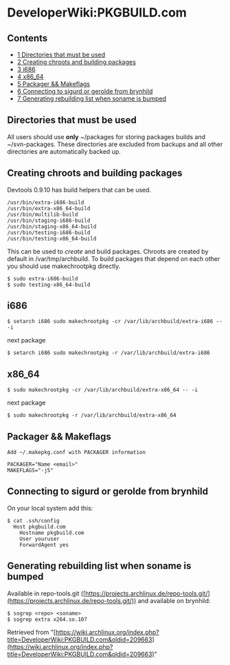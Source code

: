 # DeveloperWiki:PKGBUILD.com

## Contents

*   [1 Directories that must be used](#Directories_that_must_be_used)
*   [2 Creating chroots and building packages](#Creating_chroots_and_building_packages)
*   [3 i686](#i686)
*   [4 x86_64](#x86_64)
*   [5 Packager && Makeflags](#Packager_.26.26_Makeflags)
*   [6 Connecting to sigurd or gerolde from brynhild](#Connecting_to_sigurd_or_gerolde_from_brynhild)
*   [7 Generating rebuilding list when soname is bumped](#Generating_rebuilding_list_when_soname_is_bumped)

## Directories that must be used

All users should use **only** ~/packages for storing packages builds and ~/svn-packages. These directories are excluded from backups and all other directories are automatically backed up.

## Creating chroots and building packages

Devtools 0.9.10 has build helpers that can be used.

```
/usr/bin/extra-i686-build
/usr/bin/extra-x86_64-build
/usr/bin/multilib-build
/usr/bin/staging-i686-build
/usr/bin/staging-x86_64-build
/usr/bin/testing-i686-build
/usr/bin/testing-x86_64-build

```

This can be used to _create_ and build packages. Chroots are created by default in /var/tmp/archbuild. To build packages that depend on each other you should use makechrootpkg directly.

```
$ sudo extra-i686-build
$ sudo testing-x86_64-build

```

## i686

```
$ setarch i686 sudo makechrootpkg -cr /var/lib/archbuild/extra-i686 -- -i

```

next package

```
$ setarch i686 sudo makechrootpkg -r /var/lib/archbuild/extra-i686

```

## x86_64

```
$ sudo makechrootpkg -cr /var/lib/archbuild/extra-x86_64 -- -i

```

next package

```
$ sudo makechrootpkg -r /var/lib/archbuild/extra-x86_64

```

## Packager && Makeflags

```
Add ~/.makepkg.conf with PACKAGER information

```

```
PACKAGER="Name <email>"
MAKEFLAGS="-j5"

```

## Connecting to sigurd or gerolde from brynhild

On your local system add this:

```
$ cat .ssh/config
  Host pkgbuild.com
    Hostname pkgbuild.com
    User youruser
    ForwardAgent yes

```

## Generating rebuilding list when soname is bumped

Available in repo-tools.git ([https://projects.archlinux.de/repo-tools.git/](https://projects.archlinux.de/repo-tools.git/)) and available on brynhild:

```
$ sogrep <repo> <soname>
$ sogrep extra x264.so.107

```

Retrieved from "[https://wiki.archlinux.org/index.php?title=DeveloperWiki:PKGBUILD.com&oldid=209663](https://wiki.archlinux.org/index.php?title=DeveloperWiki:PKGBUILD.com&oldid=209663)"